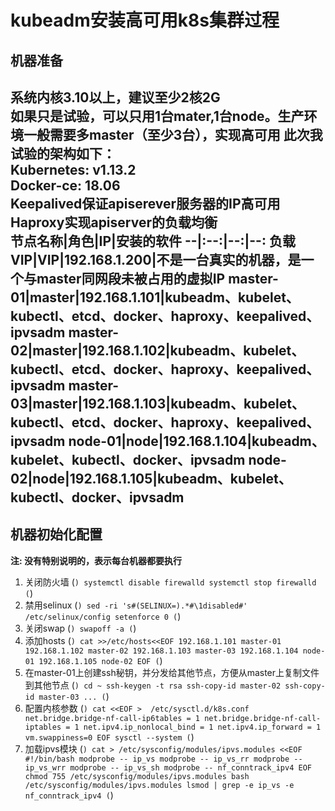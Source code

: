 # kubeadm安装高可用k8s集群过程
## 机器准备
系统内核3.10以上，建议至少2核2G  
如果只是试验，可以只用1台mater,1台node。生产环境一般需要多master（至少3台），实现高可用
此次我试验的架构如下：  
Kubernetes: v1.13.2  
Docker-ce: 18.06  
Keepalived保证apiserever服务器的IP高可用  
Haproxy实现apiserver的负载均衡  
节点名称|角色|IP|安装的软件
--|:--:|--:|--:
负载VIP|VIP|192.168.1.200|不是一台真实的机器，是一个与master同网段未被占用的虚拟IP
master-01|master|192.168.1.101|kubeadm、kubelet、kubectl、etcd、docker、haproxy、keepalived、ipvsadm
master-02|master|192.168.1.102|kubeadm、kubelet、kubectl、etcd、docker、haproxy、keepalived、ipvsadm
master-03|master|192.168.1.103|kubeadm、kubelet、kubectl、etcd、docker、haproxy、keepalived、ipvsadm
node-01|node|192.168.1.104|kubeadm、kubelet、kubectl、docker、ipvsadm
node-02|node|192.168.1.105|kubeadm、kubelet、kubectl、docker、ipvsadm
---
## 机器初始化配置
**注: 没有特别说明的，表示每台机器都要执行**
1. 关闭防火墙
(```)
systemctl disable firewalld
systemctl stop firewalld
(```)
2. 禁用selinux
(```)
sed -ri 's#(SELINUX=).*#\1disabled#' /etc/selinux/config
setenforce 0
(```)
3. 关闭swap
(```)
swapoff -a
(```)
4. 添加hosts
(```)
cat >>/etc/hosts<<EOF
192.168.1.101 master-01
192.168.1.102 master-02
192.168.1.103 master-03
192.168.1.104 node-01
192.168.1.105 node-02
EOF
(```)
5. 在master-01上创建ssh秘钥，并分发给其他节点，方便从master上复制文件到其他节点
(```)
cd ~
ssh-keygen -t rsa
ssh-copy-id master-02
ssh-copy-id master-03
...
(```)
6. 配置内核参数
(```)
cat <<EOF >  /etc/sysctl.d/k8s.conf
net.bridge.bridge-nf-call-ip6tables = 1
net.bridge.bridge-nf-call-iptables = 1
net.ipv4.ip_nonlocal_bind = 1
net.ipv4.ip_forward = 1
vm.swappiness=0
EOF
sysctl --system
(```)
7. 加载ipvs模块
(```)
cat > /etc/sysconfig/modules/ipvs.modules <<EOF
#!/bin/bash
modprobe -- ip_vs
modprobe -- ip_vs_rr
modprobe -- ip_vs_wrr
modprobe -- ip_vs_sh
modprobe -- nf_conntrack_ipv4
EOF
chmod 755 /etc/sysconfig/modules/ipvs.modules
bash /etc/sysconfig/modules/ipvs.modules
lsmod | grep -e ip_vs -e nf_conntrack_ipv4
(```)





